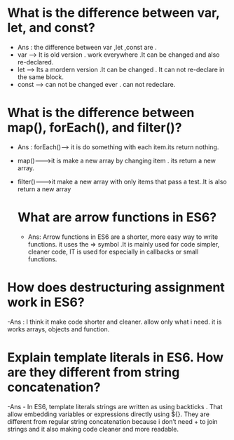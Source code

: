 # What is the difference between var, let, and const?

- Ans : the difference between var ,let ,const are .
- var --> It is old version . work everywhere .It can be changed and also re-declared.
- let --> Its a mordern version .It can be changed . It can not re-declare in the same block.
- const --> can not be changed ever . can not redeclare.



 # What is the difference between map(), forEach(), and filter()?

 - Ans :  forEach()--> it is do something with each item.its return  nothing.
 - map()--->it is  make a new array by changing item   . its return a new array.
 - filter()--->it make a new array with only items that pass a test..It is also return a new array



   # What are arrow functions in ES6?
   - Ans: Arrow functions in ES6 are a shorter, more easy way to write functions.
     it uses the => symbol .It is  mainly used for code  simpler, cleaner code,
     IT is used for  especially in callbacks or small functions.


# How does destructuring assignment work in ES6?

-Ans : I think it make code shorter and cleaner. allow only what i need.
it is works arrays,  objects and function.

# Explain template literals in ES6. How are they different from string concatenation?
-Ans - In ES6, template literals strings are written as using backticks . 
That allow embedding variables or expressions directly 
using ${}. They are different from regular string concatenation
because i don’t need + to join strings and it also
making code cleaner and more readable.
     
